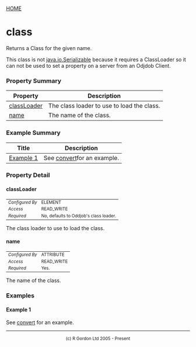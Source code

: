[HOME](../../../../README.md)
# class

Returns a Class for the given name.


This class is not [java.io.Serializable](http://rgordon.co.uk/oddjob/1.6.0/api/java/io/Serializable.html) because it requires a ClassLoader
so it can not be used to set a property on a server from an Odjdob Client.

### Property Summary

| Property | Description |
| -------- | ----------- |
| [classLoader](#propertyclassLoader) | The class loader to use to load the class. | 
| [name](#propertyname) | The name of the class. | 


### Example Summary

| Title | Description |
| ----- | ----------- |
| [Example 1](#example1) | See [convert](../../../../org/oddjob/arooa/types/ConvertType.md)for an example. |


### Property Detail
#### classLoader <a name="propertyclassLoader"></a>

<table style='font-size:smaller'>
      <tr><td><i>Configured By</i></td><td>ELEMENT</td></tr>
      <tr><td><i>Access</i></td><td>READ_WRITE</td></tr>
      <tr><td><i>Required</i></td><td>No, defaults to Oddjob's class loader.</td></tr>
</table>

The class loader to use to load the class.

#### name <a name="propertyname"></a>

<table style='font-size:smaller'>
      <tr><td><i>Configured By</i></td><td>ATTRIBUTE</td></tr>
      <tr><td><i>Access</i></td><td>READ_WRITE</td></tr>
      <tr><td><i>Required</i></td><td>Yes.</td></tr>
</table>

The name of the class.


### Examples
#### Example 1 <a name="example1"></a>

See [convert](../../../../org/oddjob/arooa/types/ConvertType.md) for an example.


-----------------------

<div style='font-size: smaller; text-align: center;'>(c) R Gordon Ltd 2005 - Present</div>

